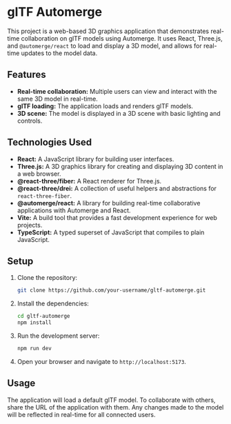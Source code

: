 # glTF Automerge

This project is a web-based 3D graphics application that demonstrates real-time collaboration on glTF models using Automerge. It uses React, Three.js, and `@automerge/react` to load and display a 3D model, and allows for real-time updates to the model data.

## Features

*   **Real-time collaboration:** Multiple users can view and interact with the same 3D model in real-time.
*   **glTF loading:** The application loads and renders glTF models.
*   **3D scene:** The model is displayed in a 3D scene with basic lighting and controls.

## Technologies Used

*   **React:** A JavaScript library for building user interfaces.
*   **Three.js:** A 3D graphics library for creating and displaying 3D content in a web browser.
*   **@react-three/fiber:** A React renderer for Three.js.
*   **@react-three/drei:** A collection of useful helpers and abstractions for `react-three-fiber`.
*   **@automerge/react:** A library for building real-time collaborative applications with Automerge and React.
*   **Vite:** A build tool that provides a fast development experience for web projects.
*   **TypeScript:** A typed superset of JavaScript that compiles to plain JavaScript.

## Setup

1.  Clone the repository:
    ```bash
    git clone https://github.com/your-username/gltf-automerge.git
    ```
2.  Install the dependencies:
    ```bash
    cd gltf-automerge
    npm install
    ```
3.  Run the development server:
    ```bash
    npm run dev
    ```
4.  Open your browser and navigate to `http://localhost:5173`.

## Usage

The application will load a default glTF model. To collaborate with others, share the URL of the application with them. Any changes made to the model will be reflected in real-time for all connected users.